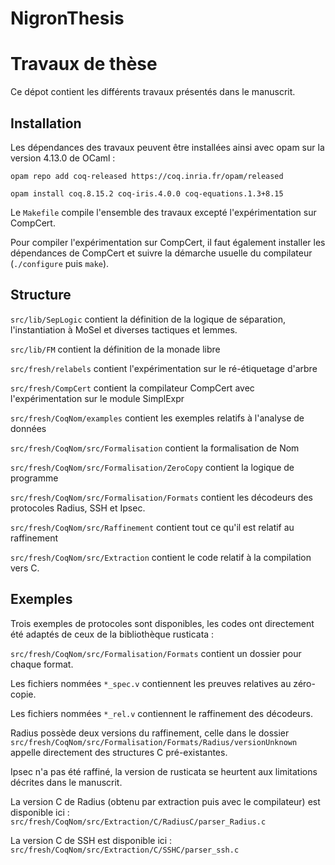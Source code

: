 # NigronThesis
# Travaux de thèse

Ce dépot contient les différents travaux présentés dans le manuscrit.

## Installation

Les dépendances des travaux peuvent être installées ainsi avec opam sur la version 4.13.0 de OCaml :

`opam repo add coq-released https://coq.inria.fr/opam/released`

`opam install coq.8.15.2 coq-iris.4.0.0 coq-equations.1.3+8.15`

Le `Makefile` compile l'ensemble des travaux excepté l'expérimentation sur CompCert.

Pour compiler l'expérimentation sur CompCert, il faut également installer les dépendances de CompCert et suivre la démarche usuelle du compilateur (`./configure` puis `make`).

## Structure

`src/lib/SepLogic` contient la définition de la logique de séparation, l'instantiation à MoSel et diverses tactiques et lemmes.

`src/lib/FM` contient la définition de la monade libre

`src/fresh/relabels` contient l'expérimentation sur le ré-étiquetage d'arbre

`src/fresh/CompCert` contient la compilateur CompCert avec l'expérimentation sur le module SimplExpr

`src/fresh/CoqNom/examples` contient les exemples relatifs à l'analyse de données

`src/fresh/CoqNom/src/Formalisation` contient la formalisation de Nom

`src/fresh/CoqNom/src/Formalisation/ZeroCopy` contient la logique de programme

`src/fresh/CoqNom/src/Formalisation/Formats` contient les décodeurs des protocoles Radius, SSH et Ipsec.

`src/fresh/CoqNom/src/Raffinement` contient tout ce qu'il est relatif au raffinement

`src/fresh/CoqNom/src/Extraction` contient le code relatif à la compilation vers C.

## Exemples

Trois exemples de protocoles sont disponibles, les codes ont directement été adaptés de ceux de la bibliothèque rusticata :

`src/fresh/CoqNom/src/Formalisation/Formats` contient un dossier pour chaque format.

Les fichiers nommées `*_spec.v` contiennent les preuves relatives au zéro-copie.

Les fichiers nommées `*_rel.v` contiennent le raffinement des décodeurs.

Radius possède deux versions du raffinement, celle dans le dossier `src/fresh/CoqNom/src/Formalisation/Formats/Radius/versionUnknown` appelle directement des structures C pré-existantes.

Ipsec n'a pas été raffiné, la version de rusticata se heurtent aux limitations décrites dans le manuscrit.

La version C de Radius (obtenu par extraction puis avec le compilateur) est disponible ici : `src/fresh/CoqNom/src/Extraction/C/RadiusC/parser_Radius.c`

La version C de SSH est disponible ici : `src/fresh/CoqNom/src/Extraction/C/SSHC/parser_ssh.c`

